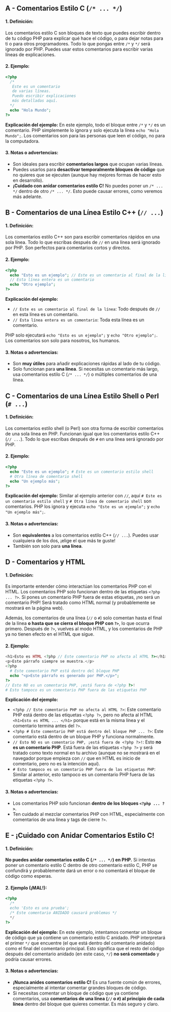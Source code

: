 ## A - Comentarios Estilo C (`/* ... */`)

#### 1. **Definición:**

Los comentarios estilo C son bloques de texto que puedes escribir dentro de tu código PHP para explicar qué hace el código, o para dejar notas para ti o para otros programadores. Todo lo que pongas entre `/*` y `*/` será ignorado por PHP. Puedes usar estos comentarios para escribir varias líneas de explicaciones.

#### 2. **Ejemplo:**

```php
<?php
  /*
   Este es un comentario
   de varias líneas.
   Puedo escribir explicaciones
   más detalladas aquí.
  */
  echo "Hola Mundo";
?>
```

**Explicación del ejemplo:**
En este ejemplo, todo el bloque entre `/*` y `*/` es un comentario. PHP simplemente lo ignora y solo ejecuta la línea `echo "Hola Mundo";`. Los comentarios son para las personas que leen el código, no para la computadora.

#### 3. **Notas o advertencias:**

- Son ideales para escribir **comentarios largos** que ocupan varias líneas.
- Puedes usarlos para **desactivar temporalmente bloques de código** que no quieres que se ejecuten (aunque hay mejores formas de hacer esto en desarrollo).
- **¡Cuidado con anidar comentarios estilo C!** No puedes poner un `/* ... */` dentro de otro `/* ... */`. Esto puede causar errores, como veremos más adelante.

## B - Comentarios de una Línea Estilo C++ (`// ...`)

#### 1. **Definición:**

Los comentarios estilo C++ son para escribir comentarios rápidos en una sola línea. Todo lo que escribas después de `//` en una línea será ignorado por PHP. Son perfectos para comentarios cortos y directos.

#### 2. **Ejemplo:**

```php
<?php
  echo "Esto es un ejemplo"; // Este es un comentario al final de la línea
  // Esta línea entera es un comentario
  echo "Otro ejemplo";
?>
```

**Explicación del ejemplo:**

- `// Este es un comentario al final de la línea`: Todo después de `//` en esta línea es un comentario.
- `// Esta línea entera es un comentario`: Toda esta línea es un comentario.

PHP solo ejecutará `echo "Esto es un ejemplo";` y `echo "Otro ejemplo";`. Los comentarios son solo para nosotros, los humanos.

#### 3. **Notas o advertencias:**

- Son **muy útiles** para añadir explicaciones rápidas al lado de tu código.
- Solo funcionan para **una línea**. Si necesitas un comentario más largo, usa comentarios estilo C (`/* ... */`) o múltiples comentarios de una línea.

## C - Comentarios de una Línea Estilo Shell o Perl (`# ...`)

#### 1. **Definición:**

Los comentarios estilo shell (o Perl) son otra forma de escribir comentarios de una sola línea en PHP. Funcionan igual que los comentarios estilo C++ (`// ...`). Todo lo que escribas después de `#` en una línea será ignorado por PHP.

#### 2. **Ejemplo:**

```php
<?php
  echo "Este es un ejemplo"; # Este es un comentario estilo shell
  # Otra línea de comentario shell
  echo "Un ejemplo más";
?>
```

**Explicación del ejemplo:**
Similar al ejemplo anterior con `//`, aquí `# Este es un comentario estilo shell` y `# Otra línea de comentario shell` son comentarios. PHP los ignora y ejecuta `echo "Este es un ejemplo";` y `echo "Un ejemplo más";`.

#### 3. **Notas o advertencias:**

- Son **equivalentes** a los comentarios estilo C++ (`// ...`). Puedes usar cualquiera de los dos, ¡elige el que más te guste!
- También son solo para **una línea**.

## D - Comentarios y HTML

#### 1. **Definición:**

Es importante entender cómo interactúan los comentarios PHP con el HTML. Los comentarios PHP solo funcionan dentro de las etiquetas `<?php ... ?>`. Si pones un comentario PHP fuera de estas etiquetas, ¡no será un comentario PHP! Será tratado como HTML normal (y probablemente se mostrará en la página web).

Además, los comentarios de una línea (`//` o `#`) solo comentan hasta el final de la línea **o hasta que se cierra el bloque PHP con `?>`**, lo que ocurra primero. Después de `?>`, vuelves al modo HTML, y los comentarios de PHP ya no tienen efecto en el HTML que sigue.

#### 2. **Ejemplo:**

```php
<h1>Esto es HTML <?php // Este comentario PHP no afecta al HTML ?></h1>
<p>Este párrafo siempre se muestra.</p>
<?php
  # Este comentario PHP está dentro del bloque PHP
  echo "<p>Este párrafo es generado por PHP.</p>";
?>
// Esto NO es un comentario PHP, ¡está fuera de <?php ?>!
# Esto tampoco es un comentario PHP fuera de las etiquetas PHP
```

**Explicación del ejemplo:**

- `<?php // Este comentario PHP no afecta al HTML ?>`: Este comentario PHP está dentro de las etiquetas `<?php ?>`, pero no afecta al HTML `<h1>Esto es HTML ... </h1>` porque está en la misma línea y el comentario termina antes del `?>`.
- `<?php # Este comentario PHP está dentro del bloque PHP ... ?>`: Este comentario está dentro de un bloque PHP y funciona normalmente.
- `// Esto NO es un comentario PHP, ¡está fuera de <?php ?>!`: Esto **no es un comentario PHP**. Está fuera de las etiquetas `<?php ?>` y será tratado como texto normal en tu archivo (aunque no se mostrará en el navegador porque empieza con `//` que en HTML es inicio de comentario, pero no es la intención aquí).
- `# Esto tampoco es un comentario PHP fuera de las etiquetas PHP`: Similar al anterior, esto tampoco es un comentario PHP fuera de las etiquetas `<?php ?>`.

#### 3. **Notas o advertencias:**

- Los comentarios PHP solo funcionan **dentro de los bloques `<?php ... ?>`**.
- Ten cuidado al mezclar comentarios PHP con HTML, especialmente con comentarios de una línea y tags de cierre `?>`.

## E - ¡Cuidado con Anidar Comentarios Estilo C!

#### 1. **Definición:**

**No puedes anidar comentarios estilo C (`/* ... */`) en PHP.** Si intentas poner un comentario estilo C dentro de otro comentario estilo C, PHP se confundirá y probablemente dará un error o no comentará el bloque de código como esperas.

#### 2. **Ejemplo (¡MAL!):**

```php
<?php
  /*
  echo 'Esto es una prueba';
  /* Este comentario ANIDADO causará problemas */
  */
?>
```

**Explicación del ejemplo:**
En este ejemplo, intentamos comentar un bloque de código que ya contiene un comentario estilo C anidado. PHP interpretará el primer `*/` que encuentre (el que está dentro del comentario anidado) como el final del comentario principal. Esto significa que el resto del código después del comentario anidado (en este caso, `*/`) **no será comentado** y podría causar errores.

#### 3. **Notas o advertencias:**

- **¡Nunca anides comentarios estilo C!** Es una fuente común de errores, especialmente al intentar comentar grandes bloques de código.
- Si necesitas comentar un bloque de código que ya contiene comentarios, usa **comentarios de una línea (`//` o `#`) al principio de cada línea** dentro del bloque que quieres comentar. Es más seguro y claro.
